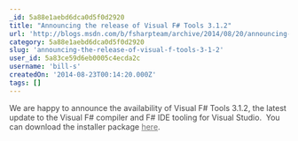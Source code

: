 ```yaml
---
_id: 5a88e1aebd6dca0d5f0d2920
title: "Announcing the release of Visual F# Tools 3.1.2"
url: 'http://blogs.msdn.com/b/fsharpteam/archive/2014/08/20/announcing-the-release-of-visual-f-tools-3-1-2.aspx'
category: 5a88e1aebd6dca0d5f0d2920
slug: 'announcing-the-release-of-visual-f-tools-3-1-2'
user_id: 5a83ce59d6eb0005c4ecda2c
username: 'bill-s'
createdOn: '2014-08-23T00:14:20.000Z'
tags: []
---
```


<span style="color: #424242;">We are happy to announce the availability of Visual F# Tools 3.1.2, the latest update to the Visual F# compiler and F# IDE tooling for Visual Studio.  You can download the installer package </span><a style="color: #707070;" href="http://www.microsoft.com/en-us/download/details.aspx?id=44011" target="_blank">here</a><span style="color: #424242;">.</span>
